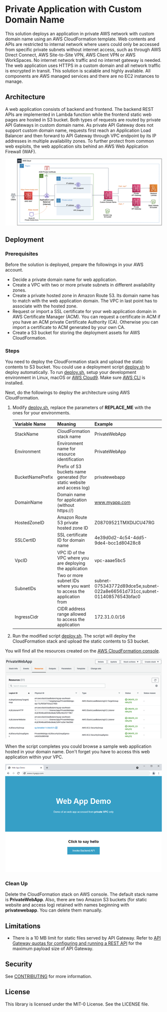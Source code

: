 # Private Application with Custom Domain Name

This solution deploys an application in private AWS network with custom domain name using an AWS CloudFormation template. Web contents and APIs are restricted to internal network where users could only be accessed from specific private subnets without internet access, such as through AWS Direct Connect, AWS Site-to-Site VPN, AWS Client VPN or AWS WorkSpaces. No internet network traffic and no internet gateway is needed. The web application uses HTTPS in a custom domain and all network traffic is encrypted in transit. This solution is scalable and highly available. All components are AWS managed services and there are no EC2 instances to manage.

## Architecture

A web application consists of backend and frontend. The backend REST APIs are implemented in Lambda function while the frontend static web pages are hosted in S3 bucket. Both types of requests are routed by private API Gateways in custom domain name. As private API Gateway does not support custom domain name, requests first reach an Application Load Balancer and then forward to API Gateway through VPC endpoint by its IP addresses in multiple availability zones. To further protect from common web exploits, the web application sits behind an AWS Web Applcation Firewall (WAF).



![image-application-architecture](image-application-architecture.png)

## Deployment

### Prerequisites

Before the solution is deployed, prepare the followings in your AWS account.

- Decide a private domain name for web application.
- Create a VPC with two or more private subnets in different availability zones.
- Create a private hosted zone in Amazon Route 53. Its domain name has to match with the web application domain. The VPC in last point has to associate with the hosted zone.
- Request or import a SSL certificate for your web application domain in AWS Certificate Manager (ACM). You can request a certificate in ACM if you have an ACM private Certificate Authority (CA). Otherwise you can import a certificate to ACM generated by your own CA.
- Create a S3 bucket for storing the deployment assets for AWS CloudFormation.

### Steps

You need to deploy the CloudFormation stack and upload the static contents to S3 bucket. You could use a deployment script [deploy.sh](deploy.sh) to deploy automatically. To run [deploy.sh](deploy.sh), setup your development environment in Linux, macOS or [AWS Cloud9](https://docs.aws.amazon.com/cloud9/latest/user-guide/create-environment.html). Make sure [AWS CLI](https://docs.aws.amazon.com/cli/latest/userguide/install-cliv2.html) is installed.

Next, do the followings to deploy the architecture using AWS CloudFormation.

1. Modify [deploy.sh](deploy.sh), replace the parameters of **REPLACE_ME** with the ones for your environments.

   | Variable Name    | Meaning                                                      | Example                                                      |
   | ---------------- | ------------------------------------------------------------ | ------------------------------------------------------------ |
   | StackName        | CloudFormation stack name                                    | PrivateWebApp                                                |
   | Environment      | Environment name for resource identification                 | PrivateWebApp                                                |
   | BucketNamePrefix | Prefix of S3 buckets name generated (for static website and access log) | privatewebapp                                                |
   | DomainName       | Domain name for application (without https://)               | www.myapp.com                                                |
   | HostedZoneID     | Amazon Route 53 private hosted zone ID                       | Z08709521TMXDIJCU47RG                                        |
   | SSLCertID        | SSL certificate ID for domain name                           | 4e39d0d2-4c54-4dd5-9de4-bcc1d80428c8                         |
   | VpcID            | VPC ID of the VPC where you are deploying the application    | vpc-aaae5bc5                                                 |
   | SubnetIDs        | Two or more subnet IDs where you want to access the application from | subnet-075343772d89dce5e,subnet-022a8e66561d731cc,subnet-011408576543bfac0 |
   | IngressCidr      | CIDR address range allowed to access the application         | 172.31.0.0/16                                                |

2. Run the modified script  [deploy.sh](deploy.sh).  The script will deploy the CloudFormation stack and upload the static contents to S3 bucket.

You will find all the resources created on the [AWS CloudFormation console](https://console.aws.amazon.com/cloudformation/home?#/stacks/).

![image-cloudformation](image-cloudformation.png)

When the script completes you could browse a sample web application hosted in your domain name. Don't forget you have to access this web application within your VPC.

![image-screenshot](image-screenshot.png)

### Clean Up

Delete the CloudFormation stack on AWS console. The default stack name is **PrivateWebApp**. Also, there are two Amazon S3 buckets (for static website and access log) retained with names beginning with **privatewebapp**. You can delete them manually.

## Limitations

- There is a 10 MB limit for static files served by API Gateway. Refer to [API Gateway quotas for configuring and running a REST API](https://docs.aws.amazon.com/apigateway/latest/developerguide/limits.html#api-gateway-execution-service-limits-table) for the maximum payload size of API Gateway.

## Security

See [CONTRIBUTING](CONTRIBUTING.md#security-issue-notifications) for more information.

## License

This library is licensed under the MIT-0 License. See the LICENSE file.
